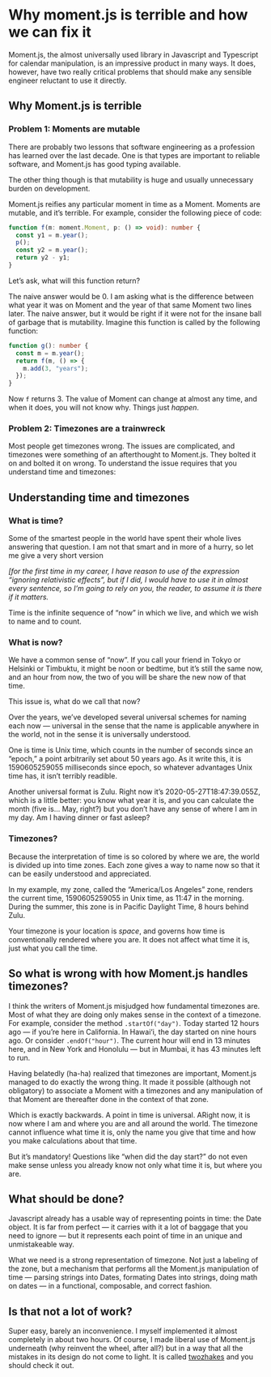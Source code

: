 # Why moment.js is terrible and how we can fix it

Moment.js, the almost universally used library in Javascript and Typescript for calendar manipulation, is an impressive product
in many ways. It does, however, have two really critical problems that should make any sensible engineer reluctant to use it directly.

## Why Moment.js is terrible

### Problem 1: Moments are mutable

There are probably two lessons that software engineering as a profession has learned over the last decade. One is that types are important to reliable software, and Moment.js has good typing available.

The other thing though is that mutability is huge and usually unnecessary burden on development.

Moment.js reifies any particular moment in time as a Moment. Moments are mutable, and it’s terrible. For example, consider the following piece of code:

```typescript
function f(m: moment.Moment, p: () => void): number {
  const y1 = m.year();
  p();
  const y2 = m.year();
  return y2 - y1;
}
```

Let’s ask, what will this function return?

The naive answer would be 0. I am asking what is the difference between what year it was on Moment and the year of that same Moment two lines later. The naive answer, but it would be right if it were not for the insane ball of garbage that is mutability. Imagine this function is called by the following function:

```typescript
function g(): number {
  const m = m.year();
  return f(m, () => {
    m.add(3, "years");
  });
}
```

Now `f` returns 3. The value of Moment can change at almost any time, and when it does, you will not know why. Things just _happen_.

### Problem 2: Timezones are a trainwreck

Most people get timezones wrong. The issues are complicated, and timezones were something of an afterthought to Moment.js. They bolted it on and bolted it on wrong. To understand the issue requires that you understand time and timezones:

## Understanding time and timezones

### What is time?

Some of the smartest people in the world have spent their whole lives
answering that question. I am not that smart and in more of a hurry,
so let me give a very short version

_[for the first time in my career, I have reason to use of the expression “ignoring relativistic effects”, but if I did, I would have to use it in almost every sentence, so I’m going to rely on you, the reader, to assume it is there if it matters._

Time is the infinite sequence of “now” in which we live, and which we wish to name and to count.

### What is now?

We have a common sense of “now”. If you call your friend in Tokyo or Helsinki or Timbuktu, it might be noon or bedtime, but it’s still the same now, and an hour from now, the two of you will be share the new now of that time.

This issue is, what do we call that now?

Over the years, we’ve developed several universal schemes for naming each now — universal in the sense that the name is applicable anywhere in the world, not in the sense it is universally understood.

One is time is Unix time, which counts in the number of seconds since an “epoch,” a point arbitrarily set about 50 years ago. As it write this, it is 1590605259055 milliseconds since epoch, so whatever advantages Unix time has, it isn’t terribly readible.

Another universal format is Zulu. Right now it’s 2020-05-27T18:47:39.055Z, which is a little better: you know what year it is, and you can calculate the month (five is... May, right?) but you don’t have any sense of where I am in my day. Am I having dinner or fast asleep?

### Timezones?

Because the interpretation of time is so colored by where we are, the world is divided up into time zones. Each zone gives a way to name now so that it can be easily understood and appreciated.

In my example, my zone, called the “America/Los Angeles” zone, renders the current time, 1590605259055 in Unix time, as 11:47 in the morning. During the summer, this zone is in Pacific Daylight Time, 8 hours behind Zulu.

Your timezone is your location is _space_, and governs how time is conventionally rendered where you are. It does not affect what time it is, just what you call the time.

## So what is wrong with how Moment.js handles timezones?

I think the writers of Moment.js misjudged how fundamental timezones are. Most of what they are doing only makes sense in the context of a timezone. For example, consider the method `.startOf("day")`. Today started 12 hours ago — if you’re here in California. In Hawai‘i, the day started on nine hours ago. Or consider `.endOf("hour")`. The current hour will end in 13 minutes here, and in New York and Honolulu — but in Mumbai, it has 43 minutes left to run.

Having belatedly (ha-ha) realized that timezones are important, Moment.js managed to do exactly the wrong thing. It made it possible (although not obligatory) to associate a Moment with a timezones and any manipulation of that Moment are thereafter done in the context of that zone.

Which is exactly backwards. A point in time is universal. ARight now, it is now where I am and where you are and all around the world. The timezone cannot influence what time it is, only the name you give that time and how you make calculations about that time.

But it’s mandatory! Questions like “when did the day start?” do not even make sense unless you already know not only what time it is, but where you are.

## What should be done?

Javascript already has a usable way of representing points in time: the Date object. It is far from perfect — it carries with it a lot of baggage that you need to ignore — but it represents each point of time in an unique and unmistakeable way.

What we need is a strong representation of timezone. Not just a labeling of the zone, but a mechanism that performs all the Moment.js manipulation of time — parsing strings into Dates, formating Dates into strings, doing math on dates — in a functional, composable, and correct fashion.

## Is that not a lot of work?

Super easy, barely an inconvenience. I myself implemented it almost completely in about two hours. Of course, I made liberal use of Moment.js underneath (why reinvent the wheel, after all?) but in a way that all the mistakes in its design do not come to light. It is called [twozhakes](https://github.com/Malvolio/twozhakes) and you should check it out.
